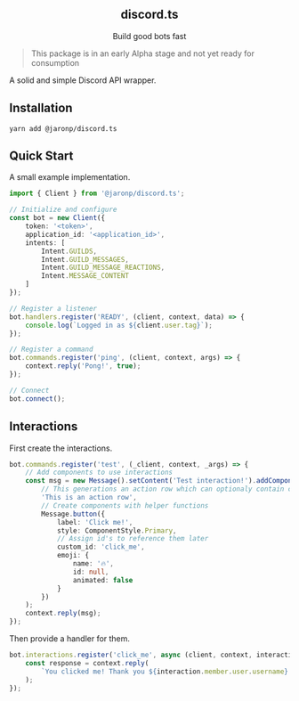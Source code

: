 <div align="center">
    <h2>discord.ts</h2>
    <p>Build good bots fast</p>
</div>

> This package is in an early Alpha stage and not yet ready for consumption

A solid and simple Discord API wrapper.

## Installation
```
yarn add @jaronp/discord.ts
```

## Quick Start
A small example implementation.
```ts
import { Client } from '@jaronp/discord.ts';

// Initialize and configure
const bot = new Client({
    token: '<token>',
    application_id: '<application_id>',
    intents: [
        Intent.GUILDS,
        Intent.GUILD_MESSAGES,
        Intent.GUILD_MESSAGE_REACTIONS,
        Intent.MESSAGE_CONTENT
    ]
});

// Register a listener
bot.handlers.register('READY', (client, context, data) => {
    console.log(`Logged in as ${client.user.tag}`);
});

// Register a command
bot.commands.register('ping', (client, context, args) => {
    context.reply('Pong!', true);
});

// Connect
bot.connect();
```

## Interactions
First create the interactions.
```ts
bot.commands.register('test', (_client, context, _args) => {
    // Add components to use interactions
    const msg = new Message().setContent('Test interaction!').addComponent(
        // This generations an action row which can optionaly contain content
        'This is an action row',
        // Create components with helper functions
        Message.button({
            label: 'Click me!',
            style: ComponentStyle.Primary,
            // Assign id's to reference them later
            custom_id: 'click_me',
            emoji: {
                name: '🔥',
                id: null,
                animated: false
            }
        })
    );
    context.reply(msg);
});
```
Then provide a handler for them.
```ts
bot.interactions.register('click_me', async (client, context, interaction) => {
    const response = context.reply(
        `You clicked me! Thank you ${interaction.member.user.username} <3`
    );
});
```